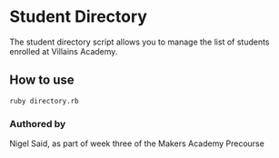 # Student Directory #

The student directory script allows you to manage the list of students enrolled at Villains Academy.

## How to use ##

```shell
ruby directory.rb
```

### Authored by ###

Nigel Said, as part of week three of the Makers Academy Precourse

